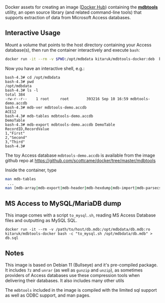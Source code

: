 Docker assets for creating an image ([Docker Hub](https://hub.docker.com/r/kitaruk/mdbtools-docker/)) containing the [**mdbtools**](https://github.com/mdbtools/mdbtools) utility, an open source library (and related command-line tools) that supports extraction of data from Microsoft Access databases.

## Interactive Usage

Mount a volume that points to the host directory containing your Access database(s), then run the container interactively and execute `bash`:

```bash
docker run -it --rm -v $PWD:/opt/mdbdata kitaruk/mdbtools-docker:deb  bash
```

Now you have an interactive shell, e.g.:

```
bash-4.3# cd /opt/mdbdata
bash-4.3# pwd
/opt/mdbdata
bash-4.3# ls -l
total 384
-rw-r--r--    1 root     root        393216 Sep 10 16:59 mdbtools-demo.accdb
bash-4.3# mdb-ver mdbtools-demo.accdb
ACE12
bash-4.3# mdb-tables mdbtools-demo.accdb
DemoTable
bash-4.3# mdb-export mdbtools-demo.accdb DemoTable
RecordID,RecordValue
1,"First"
2,"Second"
3,"Third"
bash-4.3#
```

The toy Access database `mdbtools-demo.accdb` is available from the image github repo at https://github.com/scottcame/docker/tree/master/mdbtools

Inside the container, type

```bash
man mdb-tables
 ...
man [mdb-array|mdb-export|mdb-header|mdb-hexdump|mdb-import|mdb-parsecsv|mdb-prop|mdb-schema|mdb-sql|mdb-tables|mdb-ver]
```

## MS Access to MySQL/MariaDB dump

This image comes with a script `to_mysql.sh`, reading MS Access Database files and outputting as MySQL SQL.

```
docker run -it --rm -v /path/to/host/db.mdb:/opt/mdbdata/db.mdb:ro kitaruk/mdbtools-docker bash -c "to_mysql.sh /opt/mdbdata/db.mdb" > db.sql
```

## Notes

This image is based on Debian 11 (Bullseye) and it's pre-compiled package. 
It includes `7z` and `unrar` (as well as `gunzip` and `unzip`), as sometimes providers of Access databases use these compression tools when delivering their databases.
It also includes many other utils

The `mdbtools` included in the image is compiled with the limited sql support as well as ODBC support, and man pages.
